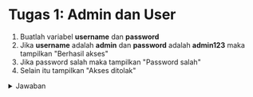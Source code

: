 # Tugas 1: Admin dan User

1. Buatlah variabel **username** dan **password**
2. Jika **username** adalah **admin** dan **password** adalah **admin123** maka tampilkan "Berhasil akses"
3. Jika password salah maka tampilkan "Password salah"
4. Selain itu tampilkan "Akses ditolak"
<details>
<summary>Jawaban</summary>

```php
<?php

$username = "admin";
$password = 'admin123';

if ($username == 'admin') {
    if ($password == 'admin123') {
        echo "Berhasil Akses";
    } else {
        echo "Password Salah";
    }
} else {
    echo "Akses di tolak";
}


```
</details>
